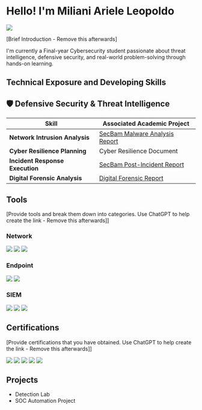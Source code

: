 # Hello! I'm Miliani Ariele Leopoldo
<a href="https://linkedin.com/in/miliani-leopoldo"><img src="https://img.shields.io/badge/-LinkedIn-0072b1?&style=for-the-badge&logo=linkedin&logoColor=white" /></a>

[Brief Introduction - Remove this afterwards]

I'm currently a Final-year Cybersecurity student passionate about threat intelligence, defensive security, and real-world problem-solving through hands-on learning.

## Technical Exposure and Developing Skills


## 🛡️ Defensive Security & Threat Intelligence
| Skill | Associated Academic Project |
|-----------------------------------------------|----------------------------|
| **Network Intrusion Analysis** | <a href="[https://google.com](https://docs.google.com/document/d/1dlFm6wCVJKop07R2y8xUNwtSW9pZXNmDwzYiPVPiJgc/edit?usp=sharing)">SecBam Malware Analysis Report</a> |
| **Cyber Resilience Planning** | Cyber Resilience Document |
| **Incident Response Execution** | <a href="[https://google.com](https://docs.google.com/document/d/1WKu5dEtK55UoiszEvHumOsyQ79ZVHB4vzGkxsgGH6u0/edit?usp=sharing)"> SecBam Post-Incident Report</a> |
| **Digital Forensic Analysis** | <a href="[https://google.com](https://docs.google.com/document/d/1FQro5Lb8wLsnKVaVo6frkS5eUXh-oGRvYZX4KEZ4eg0/edit?usp=sharing)">Digital Forensic Report </a> |

## Tools
[Provide tools and break them down into categories. Use ChatGPT to help create the link - Remove this afterwards]]

### Network
<div>
    <img src="https://img.shields.io/badge/-Wireshark-1679A7?&style=for-the-badge&logo=Wireshark&logoColor=white" />
    <img src="https://img.shields.io/badge/-Suricata-EF3B2D?&style=for-the-badge&logo=Suricata&logoColor=white" />
    <img src="https://img.shields.io/badge/-Zeek-777BB4?&style=for-the-badge&logo=Zeek&logoColor=white" />
</div>

### Endpoint
<div>
    <img src="https://img.shields.io/badge/-Microsoft_Defender_for_Endpoint-00A4EF?&style=for-the-badge&logo=Microsoft&logoColor=white" />
    <img src="https://img.shields.io/badge/-Velociraptor-4B275F?&style=for-the-badge&logo=Velociraptor&logoColor=white" />
</div>

### SIEM
<div>
    <img src="https://img.shields.io/badge/-Microsoft_Sentinel-0078D4?&style=for-the-badge&logo=Microsoft&logoColor=white" />
    <img src="https://img.shields.io/badge/-Splunk-000000?&style=for-the-badge&logo=Splunk&logoColor=white" />
    <img src="https://img.shields.io/badge/-Elastic-005571?&style=for-the-badge&logo=Elastic&logoColor=white" />
</div>

## Certifications
[Provide certifications that you have obtained. Use ChatGPT to help create the link - Remove this afterwards]]
<div>
<img src="https://img.shields.io/badge/-Security%2B-FF0000?&style=for-the-badge&logo=CompTIA&logoColor=white" />
<img src="https://img.shields.io/badge/-Network%2B-007ACC?&style=for-the-badge&logo=CompTIA&logoColor=white" />
<img src="https://img.shields.io/badge/-A%2B-4D4D4D?&style=for-the-badge&logo=CompTIA&logoColor=white" />
<img src="https://img.shields.io/badge/-CDSA-006400?&style=for-the-badge&logoColor=white" />
<img src="https://img.shields.io/badge/-CCD-000080?&style=for-the-badge&logoColor=white" />
</div>

## Projects
- Detection Lab
- SOC Automation Project
